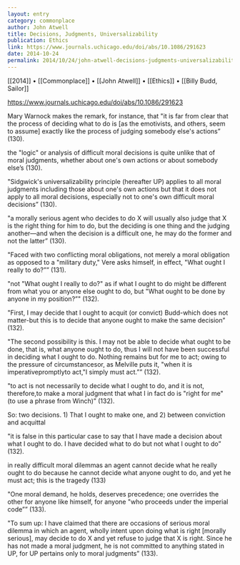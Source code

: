 ```yaml
---
layout: entry
category: commonplace
author: John Atwell
title: Decisions, Judgments, Universalizability
publication: Ethics
link: https://www.journals.uchicago.edu/doi/abs/10.1086/291623
date: 2014-10-24
permalink: 2014/10/24/john-atwell-decisions-judgments-universalizability
---
```


[[2014]] • [[Commonplace]] • [[John Atwell]] • [[Ethics]] • [[Billy Budd, Sailor]]

https://www.journals.uchicago.edu/doi/abs/10.1086/291623

Mary Warnock makes the remark, for instance, that "it is far from clear that the process of deciding what to do is [as the emotivists, and others, seem to assume] exactly like the process of judging somebody else's actions” (130). 

the "logic" or analysis of difficult moral decisions is quite unlike that of moral judgments, whether about one's own actions or about somebody else’s (130).

"Sidgwick's universalizability principle (hereafter UP) applies to all moral judgments including those about one's own actions but that it does not apply to all moral decisions, especially not to one's own difficult moral decisions” (130).

"a morally serious agent who decides to do X will usually also judge that X is the right thing for him to do, but the deciding is one thing and the judging another—and when the decision is a difficult one, he may do the former and not the latter” (130).

"Faced with two conflicting moral obligations, not merely a moral obligation as opposed to a "military duty," Vere asks himself, in effect, "What ought I really to do?”” (131).

"not "What ought I really to do?" as if what I ought to do might be different from what you or anyone else ought to do, but "What ought to be done by anyone in my position?”" (132).

"First, I may decide that I ought to acquit (or convict) Budd-which does not matter-but this is to decide that anyone ought to make the same decision” (132).

"The second possibility is this. I may not be able to decide what ought to be done, that is, what anyone ought to do, thus I will not have been successful in deciding what I ought to do. Nothing remains but for me to act; owing to the pressure of circumstancesor, as Melville puts it, "when it is imperativepromptlyto act,"I simply must act.”” (132).

"to act is not necessarily to decide what I ought to do, and it is not, therefore,to make a moral judgment that what I in fact do is "right for me" (to use a phrase from Winch)” (132).

So: two decisions. 1) That I ought to make one, and 2) between conviction and acquittal

"it is false in this particular case to say that I have made a decision about what I ought to do. I have decided what to do but not what I ought to do” (132).

in really difficult moral dilemmas an agent cannot decide what he really ought to do because he cannot decide what anyone ought to do, and yet he must act; this is the tragedy (133)

"One moral demand, he holds, deserves precedence; one overrides the other for anyone like himself, for anyone "who proceeds under the imperial code”” (133).

"To sum up: I have claimed that there are occasions of serious moral dilemma in which an agent, wholly intent upon doing what is right [morally serious], may decide to do X and yet refuse to judge that X is right. Since he has not made a moral judgment, he is not committed to anything stated in UP, for UP pertains only to moral judgments” (133).

